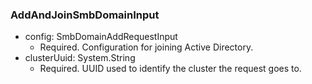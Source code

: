 ### AddAndJoinSmbDomainInput


- config: SmbDomainAddRequestInput
  - Required. Configuration for joining Active Directory.
- clusterUuid: System.String
  - Required. UUID used to identify the cluster the request goes to.

